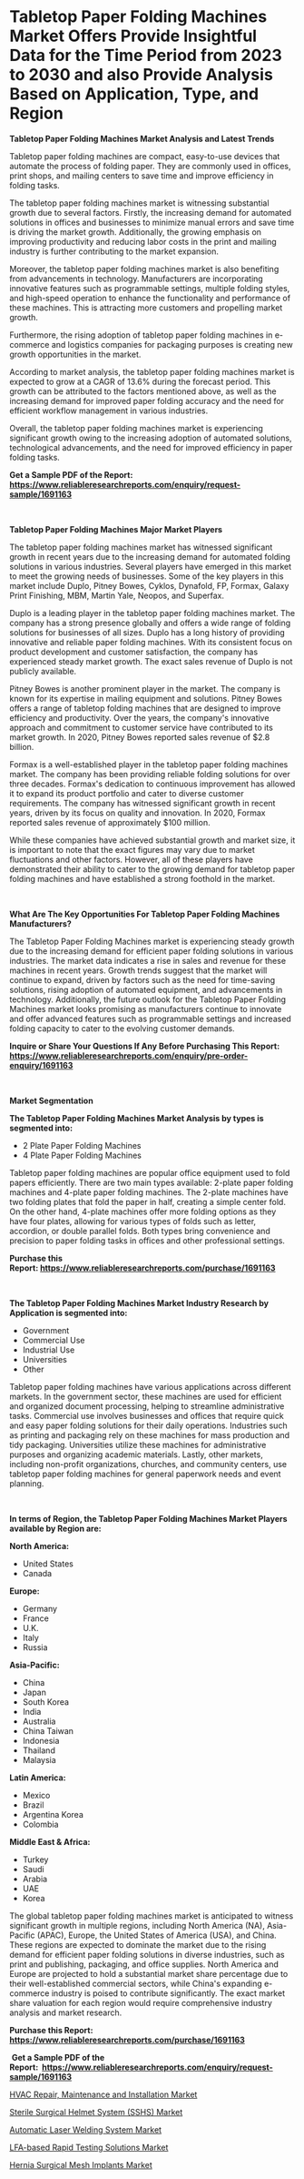<p><h1>Tabletop Paper Folding Machines Market Offers Provide Insightful Data for the Time Period from 2023 to 2030 and also Provide Analysis Based on Application, Type, and Region</h1></p><p><strong>Tabletop Paper Folding Machines Market Analysis and Latest Trends</strong></p>
<p><p>Tabletop paper folding machines are compact, easy-to-use devices that automate the process of folding paper. They are commonly used in offices, print shops, and mailing centers to save time and improve efficiency in folding tasks.</p><p>The tabletop paper folding machines market is witnessing substantial growth due to several factors. Firstly, the increasing demand for automated solutions in offices and businesses to minimize manual errors and save time is driving the market growth. Additionally, the growing emphasis on improving productivity and reducing labor costs in the print and mailing industry is further contributing to the market expansion.</p><p>Moreover, the tabletop paper folding machines market is also benefiting from advancements in technology. Manufacturers are incorporating innovative features such as programmable settings, multiple folding styles, and high-speed operation to enhance the functionality and performance of these machines. This is attracting more customers and propelling market growth.</p><p>Furthermore, the rising adoption of tabletop paper folding machines in e-commerce and logistics companies for packaging purposes is creating new growth opportunities in the market.</p><p>According to market analysis, the tabletop paper folding machines market is expected to grow at a CAGR of 13.6% during the forecast period. This growth can be attributed to the factors mentioned above, as well as the increasing demand for improved paper folding accuracy and the need for efficient workflow management in various industries.</p><p>Overall, the tabletop paper folding machines market is experiencing significant growth owing to the increasing adoption of automated solutions, technological advancements, and the need for improved efficiency in paper folding tasks.</p></p>
<p><strong>Get a Sample PDF of the Report:&nbsp; <a href="https://www.reliableresearchreports.com/enquiry/request-sample/1691163">https://www.reliableresearchreports.com/enquiry/request-sample/1691163</a></strong></p>
<p>&nbsp;</p>
<p><strong>Tabletop Paper Folding Machines Major Market Players</strong></p>
<p><p>The tabletop paper folding machines market has witnessed significant growth in recent years due to the increasing demand for automated folding solutions in various industries. Several players have emerged in this market to meet the growing needs of businesses. Some of the key players in this market include Duplo, Pitney Bowes, Cyklos, Dynafold, FP, Formax, Galaxy Print Finishing, MBM, Martin Yale, Neopos, and Superfax.</p><p>Duplo is a leading player in the tabletop paper folding machines market. The company has a strong presence globally and offers a wide range of folding solutions for businesses of all sizes. Duplo has a long history of providing innovative and reliable paper folding machines. With its consistent focus on product development and customer satisfaction, the company has experienced steady market growth. The exact sales revenue of Duplo is not publicly available.</p><p>Pitney Bowes is another prominent player in the market. The company is known for its expertise in mailing equipment and solutions. Pitney Bowes offers a range of tabletop folding machines that are designed to improve efficiency and productivity. Over the years, the company's innovative approach and commitment to customer service have contributed to its market growth. In 2020, Pitney Bowes reported sales revenue of $2.8 billion.</p><p>Formax is a well-established player in the tabletop paper folding machines market. The company has been providing reliable folding solutions for over three decades. Formax's dedication to continuous improvement has allowed it to expand its product portfolio and cater to diverse customer requirements. The company has witnessed significant growth in recent years, driven by its focus on quality and innovation. In 2020, Formax reported sales revenue of approximately $100 million.</p><p>While these companies have achieved substantial growth and market size, it is important to note that the exact figures may vary due to market fluctuations and other factors. However, all of these players have demonstrated their ability to cater to the growing demand for tabletop paper folding machines and have established a strong foothold in the market.</p></p>
<p>&nbsp;</p>
<p><strong>What Are The Key Opportunities For Tabletop Paper Folding Machines Manufacturers?</strong></p>
<p><p>The Tabletop Paper Folding Machines market is experiencing steady growth due to the increasing demand for efficient paper folding solutions in various industries. The market data indicates a rise in sales and revenue for these machines in recent years. Growth trends suggest that the market will continue to expand, driven by factors such as the need for time-saving solutions, rising adoption of automated equipment, and advancements in technology. Additionally, the future outlook for the Tabletop Paper Folding Machines market looks promising as manufacturers continue to innovate and offer advanced features such as programmable settings and increased folding capacity to cater to the evolving customer demands.</p></p>
<p><strong>Inquire or Share Your Questions If Any Before Purchasing This Report: <a href="https://www.reliableresearchreports.com/enquiry/pre-order-enquiry/1691163">https://www.reliableresearchreports.com/enquiry/pre-order-enquiry/1691163</a></strong></p>
<p>&nbsp;</p>
<p><strong>Market Segmentation</strong></p>
<p><strong>The Tabletop Paper Folding Machines Market Analysis by types is segmented into:</strong></p>
<p><ul><li>2 Plate Paper Folding Machines</li><li>4 Plate Paper Folding Machines</li></ul></p>
<p><p>Tabletop paper folding machines are popular office equipment used to fold papers efficiently. There are two main types available: 2-plate paper folding machines and 4-plate paper folding machines. The 2-plate machines have two folding plates that fold the paper in half, creating a simple center fold. On the other hand, 4-plate machines offer more folding options as they have four plates, allowing for various types of folds such as letter, accordion, or double parallel folds. Both types bring convenience and precision to paper folding tasks in offices and other professional settings.</p></p>
<p><strong>Purchase this Report:&nbsp;<a href="https://www.reliableresearchreports.com/purchase/1691163">https://www.reliableresearchreports.com/purchase/1691163</a></strong></p>
<p>&nbsp;</p>
<p><strong>The Tabletop Paper Folding Machines Market Industry Research by Application is segmented into:</strong></p>
<p><ul><li>Government</li><li>Commercial Use</li><li>Industrial Use</li><li>Universities</li><li>Other</li></ul></p>
<p><p>Tabletop paper folding machines have various applications across different markets. In the government sector, these machines are used for efficient and organized document processing, helping to streamline administrative tasks. Commercial use involves businesses and offices that require quick and easy paper folding solutions for their daily operations. Industries such as printing and packaging rely on these machines for mass production and tidy packaging. Universities utilize these machines for administrative purposes and organizing academic materials. Lastly, other markets, including non-profit organizations, churches, and community centers, use tabletop paper folding machines for general paperwork needs and event planning.</p></p>
<p>&nbsp;</p>
<p><strong>In terms of Region, the Tabletop Paper Folding Machines Market Players available by Region are:</strong></p>
<p>
    <p> <strong> North America: </strong>
        <ul>
            <li>United States</li>
            <li>Canada</li>
        </ul>
        </p> 
    <p> <strong> Europe: </strong>
        <ul>
            <li>Germany</li>
            <li>France</li>
            <li>U.K.</li>
            <li>Italy</li>
            <li>Russia</li>
        </ul>
        </p> 
    <p> <strong> Asia-Pacific: </strong>
        <ul>
            <li>China</li>
            <li>Japan</li>
            <li>South Korea</li>
            <li>India</li>
            <li>Australia</li>
            <li>China Taiwan</li>
            <li>Indonesia</li>
            <li>Thailand</li>
            <li>Malaysia</li>
        </ul>
        </p> 
    <p> <strong> Latin America: </strong>
        <ul>
            <li>Mexico</li>
            <li>Brazil</li>
            <li>Argentina Korea</li>
            <li>Colombia</li>
        </ul>
        </p> 
    <p> <strong> Middle East & Africa: </strong>
        <ul>
            <li>Turkey</li>
            <li>Saudi</li>
            <li>Arabia</li>
            <li>UAE</li>
            <li>Korea</li>
        </ul>
    </p>
    </p>
<p><p>The global tabletop paper folding machines market is anticipated to witness significant growth in multiple regions, including North America (NA), Asia-Pacific (APAC), Europe, the United States of America (USA), and China. These regions are expected to dominate the market due to the rising demand for efficient paper folding solutions in diverse industries, such as print and publishing, packaging, and office supplies. North America and Europe are projected to hold a substantial market share percentage due to their well-established commercial sectors, while China's expanding e-commerce industry is poised to contribute significantly. The exact market share valuation for each region would require comprehensive industry analysis and market research.</p></p>
<p><strong>Purchase this Report: <a href="https://www.reliableresearchreports.com/purchase/1691163">https://www.reliableresearchreports.com/purchase/1691163</a></strong></p>
<p>&nbsp;<strong>Get a Sample PDF of the Report:&nbsp;&nbsp;<a href="https://www.reliableresearchreports.com/enquiry/request-sample/1691163">https://www.reliableresearchreports.com/enquiry/request-sample/1691163</a></strong></p>
<p><strong></strong></p>
<p><p><a href="https://www.linkedin.com/pulse/hvac-repair-maintenance-installation-market-size-2023-2030/">HVAC Repair, Maintenance and Installation Market</a></p><p><a href="https://www.linkedin.com/pulse/sterile-surgical-helmet-system-sshs-market-insights-players-y0gee/">Sterile Surgical Helmet System (SSHS) Market</a></p><p><a href="https://medium.com/@elvirabogdani08/automatic-laser-welding-system-market-the-key-to-successful-business-strategy-forecast-till-2030-07c955ef8dd2">Automatic Laser Welding System Market</a></p><p><a href="https://medium.com/@entelaloshi55/lfa-based-rapid-testing-solutions-market-furnishes-information-on-market-share-market-trends-and-5ca88696d663">LFA-based Rapid Testing Solutions Market</a></p><p><a href="https://www.linkedin.com/pulse/decoding-hernia-surgical-mesh-implants-market-deep-dive-e2swe/">Hernia Surgical Mesh Implants Market</a></p></p>